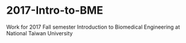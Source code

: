 # 2017-Intro-to-BME
Work for 2017 Fall semester Introduction to Biomedical Engineering at National Taiwan University
